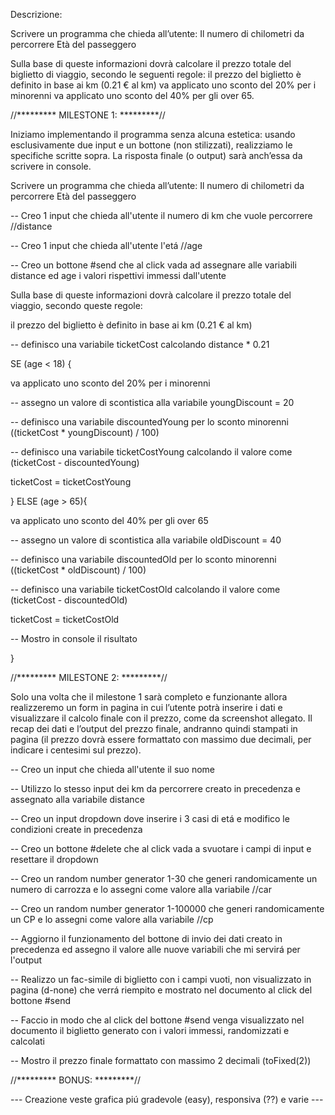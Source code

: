 Descrizione:

Scrivere un programma che chieda all’utente:
Il numero di chilometri da percorrere
Età del passeggero

Sulla base di queste informazioni dovrà calcolare il prezzo totale del biglietto di viaggio, secondo le seguenti regole:
il prezzo del biglietto è definito in base ai km (0.21 € al km)
va applicato uno sconto del 20% per i minorenni
va applicato uno sconto del 40% per gli over 65.

//********* MILESTONE 1: *********//

Iniziamo implementando il programma senza alcuna estetica: usando esclusivamente due input e un bottone (non stilizzati), realizziamo le specifiche scritte sopra. La risposta finale (o output) sarà anch’essa da scrivere in console.

Scrivere un programma che chieda all’utente:
Il numero di chilometri da percorrere
Età del passeggero

-- Creo 1 input che chieda all'utente il numero di km che vuole percorrere //distance

-- Creo 1 input che chieda all'utente l'etá //age

-- Creo un bottone #send che al click vada ad assegnare alle variabili distance ed age i valori rispettivi immessi dall'utente

Sulla base di queste informazioni dovrà calcolare il prezzo totale del viaggio, secondo queste regole:

il prezzo del biglietto è definito in base ai km (0.21 € al km)

-- definisco una variabile ticketCost calcolando distance * 0.21

SE (age < 18) {

va applicato uno sconto del 20% per i minorenni

-- assegno un valore di scontistica alla variabile youngDiscount = 20

-- definisco una variabile discountedYoung per lo sconto minorenni ((ticketCost * youngDiscount) / 100)

-- definisco una variabile ticketCostYoung calcolando il valore come (ticketCost - discountedYoung)

ticketCost = ticketCostYoung

} ELSE (age > 65){

va applicato uno sconto del 40% per gli over 65

-- assegno un valore di scontistica alla variabile oldDiscount = 40

-- definisco una variabile discountedOld per lo sconto minorenni ((ticketCost * oldDiscount) / 100)

-- definisco una variabile ticketCostOld calcolando il valore come (ticketCost - discountedOld)

ticketCost = ticketCostOld

-- Mostro in console il risultato

}

//********* MILESTONE 2: *********//

Solo una volta che il milestone 1 sarà completo e funzionante allora realizzeremo un form in pagina in cui l’utente potrà inserire i dati e visualizzare il calcolo finale con il prezzo, come da screenshot allegato. Il recap dei dati e l’output del prezzo finale, andranno quindi stampati in pagina (il prezzo dovrà essere formattato con massimo due decimali, per indicare i centesimi sul prezzo).

-- Creo un input che chieda all'utente il suo nome 

-- Utilizzo lo stesso input dei km da percorrere creato in precedenza e assegnato alla variabile distance

-- Creo un input dropdown dove inserire i 3 casi di etá e modifico le condizioni create in precedenza

-- Creo un bottone #delete che al click vada a svuotare i campi di input e resettare il dropdown

-- Creo un random number generator 1-30 che generi randomicamente un numero di carrozza e lo assegni come valore alla variabile //car

-- Creo un random number generator 1-100000 che generi randomicamente un CP e lo assegni come valore alla variabile //cp

-- Aggiorno il funzionamento del bottone di invio dei dati creato in precedenza ed assegno il valore alle nuove variabili che mi servirá per l'output 

-- Realizzo un fac-simile di biglietto con i campi vuoti, non visualizzato in pagina (d-none) che verrá riempito e mostrato nel documento al click del bottone #send

-- Faccio in modo che al click del bottone #send venga visualizzato nel documento il biglietto generato con i valori immessi, randomizzati e calcolati

-- Mostro il prezzo finale formattato con massimo 2 decimali (toFixed(2))


//********* BONUS: *********//

--- Creazione veste grafica piú gradevole (easy), responsiva (??) e varie ---
